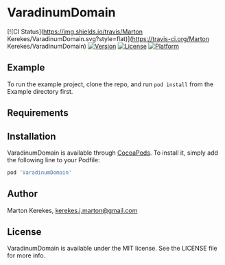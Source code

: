# VaradinumDomain

[![CI Status](https://img.shields.io/travis/Marton Kerekes/VaradinumDomain.svg?style=flat)](https://travis-ci.org/Marton Kerekes/VaradinumDomain)
[![Version](https://img.shields.io/cocoapods/v/VaradinumDomain.svg?style=flat)](https://cocoapods.org/pods/VaradinumDomain)
[![License](https://img.shields.io/cocoapods/l/VaradinumDomain.svg?style=flat)](https://cocoapods.org/pods/VaradinumDomain)
[![Platform](https://img.shields.io/cocoapods/p/VaradinumDomain.svg?style=flat)](https://cocoapods.org/pods/VaradinumDomain)

## Example

To run the example project, clone the repo, and run `pod install` from the Example directory first.

## Requirements

## Installation

VaradinumDomain is available through [CocoaPods](https://cocoapods.org). To install
it, simply add the following line to your Podfile:

```ruby
pod 'VaradinumDomain'
```

## Author

Marton Kerekes, kerekes.j.marton@gmail.com

## License

VaradinumDomain is available under the MIT license. See the LICENSE file for more info.
